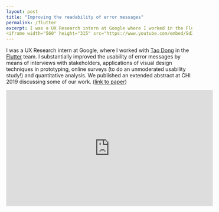 ```yaml
---
layout: post
title: "Improving the readability of error messages"
permalink: /flutter
excerpt: I was a UX Research intern at Google where I worked in the Flutter team to improve the usability of error messages, by means of interviews with stakeholders, applications of visual design techniques in prototyping, online surveys and quantitative analysis. Watch a 30-second summary of some of the work below:
<iframe width="560" height="315" src="https://www.youtube.com/embed/Sd2UweBhUc0" frameborder="0" allow="accelerometer; autoplay; clipboard-write; encrypted-media; gyroscope; picture-in-picture" allowfullscreen></iframe>
---
```


I was a UX Research intern at Google, where I worked with [Tao Dong](https://www.taodong.net) in the [Flutter](https://flutter.io) team. I substantially improved the usability of error messages by means of interviews with stakeholders, applications of visual design techniques in prototyping, online surveys (to do an unmoderated usability study!) and quantitative analysis. We published an extended abstract at CHI 2019 discussing some of our work. ([link to paper](/files/error-messages-chi2019-khandwala.pdf))

<iframe width="560" height="315" src="https://www.youtube.com/embed/Sd2UweBhUc0" frameborder="0" allow="accelerometer; autoplay; clipboard-write; encrypted-media; gyroscope; picture-in-picture" allowfullscreen></iframe>
